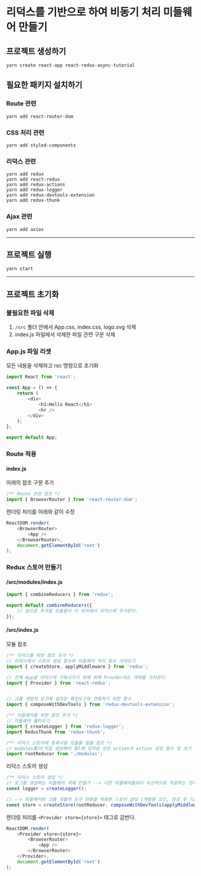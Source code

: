 # 리덕스를 기반으로 하여 비동기 처리 미들웨어 만들기

## 프로젝트 생성하기
```shell
yarn create react-app react-redux-async-tutorial
```

## 필요한 패키지 설치하기

### Route 관련
```shell
yarn add react-router-dom
```

### CSS 처리 관련
```shell
yarn add styled-components
```

### 리덕스 관련
```shell
yarn add redux
yarn add react-redux
yarn add redux-actions
yarn add redux-logger
yarn add redux-devtools-extension
yarn add redux-thunk
```

### Ajax 관련
```shell
yarn add axios
```

------------------------------------

## 프로젝트 실행

```shell
yarn start
```

------------------------------------

## 프로젝트 초기화

### 불필요한 파일 삭제

1. `/src` 폴더 안에서 App.css, index.css, logo.svg 삭제
1. index.js 파일에서 삭제한 파일 관련 구문 삭제

### App.js 파일 리셋

모든 내용을 삭제하고 rsc 명령으로 초기화

```js
import React from 'react';

const App = () => {
    return (
        <div>
            <h1>Hello React</h1>
            <hr />
        </div>
    );
};

export default App;
```

### Route 적용

#### index.js

아래의 참조 구문 추가

```js
/** Route 관련 참조 */
import { BrowserRouter } from 'react-router-dom';
```

렌더링 처리를 아래와 같이 수정

```js
ReactDOM.render(
    <BrowserRouter>
        <App />
    </BrowserRouter>,
    document.getElementById('root')
);
```


### Redux 스토어 만들기

#### /src/modules/index.js

```js
import { combineReducers } from 'redux';

export default combineReducers({
    // 앞으로 추가될 모듈들이 이 위치에서 리덕스에 추가된다.    
});
```

#### /src/index.js

모듈 참조

```js
/** 리덕스를 위한 참조 추가 */
// 리덕스에서 스토어 생성 함수와 미들웨어 처리 함수 가져오기
import { createStore, applyMiddleware } from 'redux';

// 전체 App을 리덕스에 구독시키기 위해 위해 Provder라는 객체를 가져온다.
import { Provider } from 'react-redux';


// 크롬 개발자 도구에 설치된 확장도구와 연동하기 위한 함수
import { composeWithDevTools } from 'redux-devtools-extension';

/** 미들웨어를 위한 참조 추가 */
// 미들웨어 불러오기
import { createLogger } from 'redux-logger';
import ReduxThunk from 'redux-thunk';

/** 리덕스 스토어에 등록시킬 모듈들 일괄 참조 */
// modules폴더(직접 생성해야 함)에 정의된 모든 action과 action 생성 함수 및 초기 상태값들을 묶음으로 가져온다.
import rootReducer from './modules';
```

리덕스 스토어 생성

```js
/** 리덕스 스토어 생성 */
// 로그를 생성하는 미들웨어 객체 만들기 --> 다른 미들웨어들보다 우선적으로 적용하는 것이 좋다.
const logger = createLogger();

// --> 미들웨어와 크롬 개발자 도구 연동을 적용한 스토어 생성 (개발용 코드, 완성 후 기본코드로 전환 필요)
const store = createStore(rootReducer, composeWithDevTools(applyMiddleware(logger, ReduxThunk)));
```

렌더링 처리를 `<Provider store={store}>` 태그로 감싼다.

```js
ReactDOM.render(
    <Provider store={store}>
        <BrowserRouter>
            <App />
        </BrowserRouter>
    </Provider>,
    document.getElementById('root')
);
```